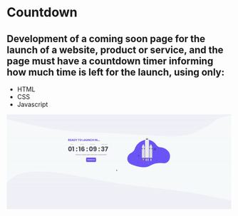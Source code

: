 # Countdown

## Development of a coming soon page for the launch of a website, product or service, and the page must have a countdown timer informing how much time is left for the launch, using only:

* HTML
* CSS
* Javascript

<p align="left">
    <img src="/src/images/to-readme/result.gif">
</p>
